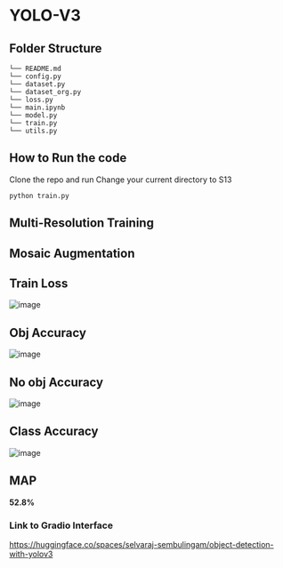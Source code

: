 # YOLO-V3

## Folder Structure
```
└── README.md
└── config.py
└── dataset.py
└── dataset_org.py
└── loss.py
└── main.ipynb
└── model.py
└── train.py
└── utils.py
```

## How to Run the code
Clone the repo and run
Change your current directory to S13
```
python train.py
```


## Multi-Resolution Training

## Mosaic Augmentation

## Train Loss
![image](https://github.com/selvaraj-sembulingam/ERA-V1/assets/66372829/44682b76-2874-4450-aee2-5f3f3d2f76ee)

## Obj Accuracy
![image](https://github.com/selvaraj-sembulingam/ERA-V1/assets/66372829/51719c5e-2b7c-4eb5-857e-96da5172b856)

## No obj Accuracy
![image](https://github.com/selvaraj-sembulingam/ERA-V1/assets/66372829/46fddff2-69d4-4b0f-8626-fbe98b2a7d2b)

## Class Accuracy
![image](https://github.com/selvaraj-sembulingam/ERA-V1/assets/66372829/a88fc0ae-2691-4654-ba33-063090ce5c4d)

## MAP
**52.8%**

### Link to Gradio Interface
https://huggingface.co/spaces/selvaraj-sembulingam/object-detection-with-yolov3


